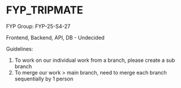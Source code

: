 # FYP_TRIPMATE
FYP Group: FYP-25-S4-27

Frontend, Backend, API, DB - Undecided

Guidelines:
1. To work on our individual work from a branch, please create a sub branch
2. To merge our work > main branch, need to merge each branch sequentially by 1 person